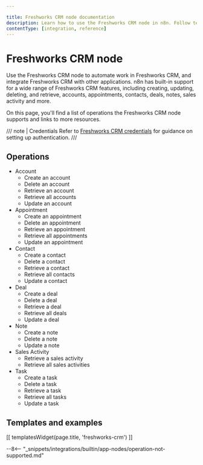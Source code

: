```yaml
---

title: Freshworks CRM node documentation
description: Learn how to use the Freshworks CRM node in n8n. Follow technical documentation to integrate Freshworks CRM node into your workflows.
contentType: [integration, reference]
---
```


# Freshworks CRM node

Use the Freshworks CRM node to automate work in Freshworks CRM, and integrate Freshworks CRM with other applications. n8n has built-in support for a wide range of Freshworks CRM features, including creating, updating, deleting, and retrieve, accounts, appointments, contacts, deals, notes, sales activity and more. 

On this page, you'll find a list of operations the Freshworks CRM node supports and links to more resources.

/// note | Credentials
Refer to [Freshworks CRM credentials](/integrations/builtin/credentials/freshworkscrm.md) for guidance on setting up authentication. 
///

## Operations

* Account
    * Create an account
    * Delete an account
    * Retrieve an account
    * Retrieve all accounts
    * Update an account
* Appointment
    * Create an appointment
    * Delete an appointment
    * Retrieve an appointment
    * Retrieve all appointments
    * Update an appointment
* Contact
    * Create a contact
    * Delete a contact
    * Retrieve a contact
    * Retrieve all contacts
    * Update a contact
* Deal
    * Create a deal
    * Delete a deal
    * Retrieve a deal
    * Retrieve all deals
    * Update a deal
* Note
    * Create a note
    * Delete a note
    * Update a note
* Sales Activity
    * Retrieve a sales activity
    * Retrieve all sales activities
* Task
    * Create a task
    * Delete a task
    * Retrieve a task
    * Retrieve all tasks
    * Update a task

## Templates and examples

<!-- see https://www.notion.so/n8n/Pull-in-templates-for-the-integrations-pages-37c716837b804d30a33b47475f6e3780 -->
[[ templatesWidget(page.title, 'freshworks-crm') ]]

--8<-- "_snippets/integrations/builtin/app-nodes/operation-not-supported.md"

